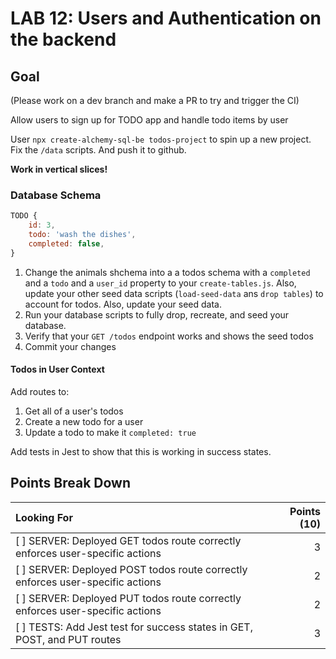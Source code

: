 LAB 12: Users and Authentication on the backend
===

## Goal

(Please work on a dev branch and make a PR to try and trigger the CI)

Allow users to sign up for TODO app and handle todo items by user

User `npx create-alchemy-sql-be todos-project` to spin up a new project. Fix the `/data` scripts. And push it to github.

**Work in vertical slices!**

### Database Schema

```js
TODO {
    id: 3,
    todo: 'wash the dishes',
    completed: false,
}
```

1. Change the animals shchema into a a todos schema with a `completed` and a `todo` and a `user_id` property to your `create-tables.js`. Also, update your other seed data scripts (`load-seed-data` ans `drop tables`) to account for todos. Also, update your seed data.
1. Run your database scripts to fully drop, recreate, and seed your database.
1. Verify that your `GET /todos` endpoint works and shows the seed todos
1. Commit your changes

#### Todos in User Context

Add routes to: 
1) Get all of a user's todos
1) Create a new todo for a user
1) Update a todo to make it `completed: true`

Add tests in Jest to show that this is working in success states.

## Points Break Down

Looking For | Points (10)
:--|--:
[ ] SERVER: Deployed GET todos route correctly enforces user-specific actions | 3
[ ] SERVER: Deployed POST todos route correctly enforces user-specific actions | 2
[ ] SERVER: Deployed PUT todos route correctly enforces user-specific actions | 2
[ ] TESTS: Add Jest test for success states in GET, POST, and PUT routes| 3